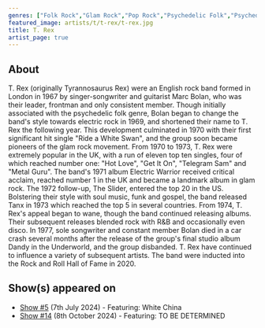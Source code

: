 ```yaml
---
genres: ["Folk Rock","Glam Rock","Pop Rock","Psychedelic Folk","Psychedelic Pop","Psychedelic Rock","Rock"]
featured_image: artists/t/t-rex/t-rex.jpg
title: T. Rex
artist_page: true
---
```

## About

T. Rex (originally Tyrannosaurus Rex) were  an English rock band formed in London in 1967 by singer-songwriter and guitarist Marc Bolan, who was their leader, frontman and only consistent member. Though initially associated with the psychedelic folk genre, Bolan began to change the band's style towards electric rock in 1969, and shortened their name to T. Rex the following year. This development culminated in 1970 with their first significant hit single "Ride a White Swan", and the group soon became pioneers of the glam rock movement.
From 1970 to 1973, T. Rex were extremely popular in the UK, with a run of eleven top ten singles, four of which reached number one: "Hot Love", "Get It On", "Telegram Sam" and "Metal Guru". The band's 1971 album Electric Warrior received critical acclaim, reached number 1 in the UK and became a landmark album in glam rock. The 1972 follow-up, The Slider, entered the top 20 in the US. Bolstering their style with soul music, funk and gospel, the band released Tanx in 1973 which reached the top 5 in several countries. From 1974, T. Rex's appeal began to wane, though the band continued releasing albums. Their subsequent releases blended rock with R&B and occasionally even disco.
In 1977, sole songwriter and constant member Bolan died in a car crash several months after the release of the group's final studio album Dandy in the Underworld, and the group disbanded. T. Rex have continued to influence a variety of subsequent artists. The band were inducted into the Rock and Roll Hall of Fame in 2020.

## Show(s) appeared on

- [Show #5](/shows/featuring-white-china/) (7th July 2024) - Featuring: White China
- [Show #14](/shows/featuring-to-be-determined/) (8th October 2024) - Featuring: TO BE DETERMINED

